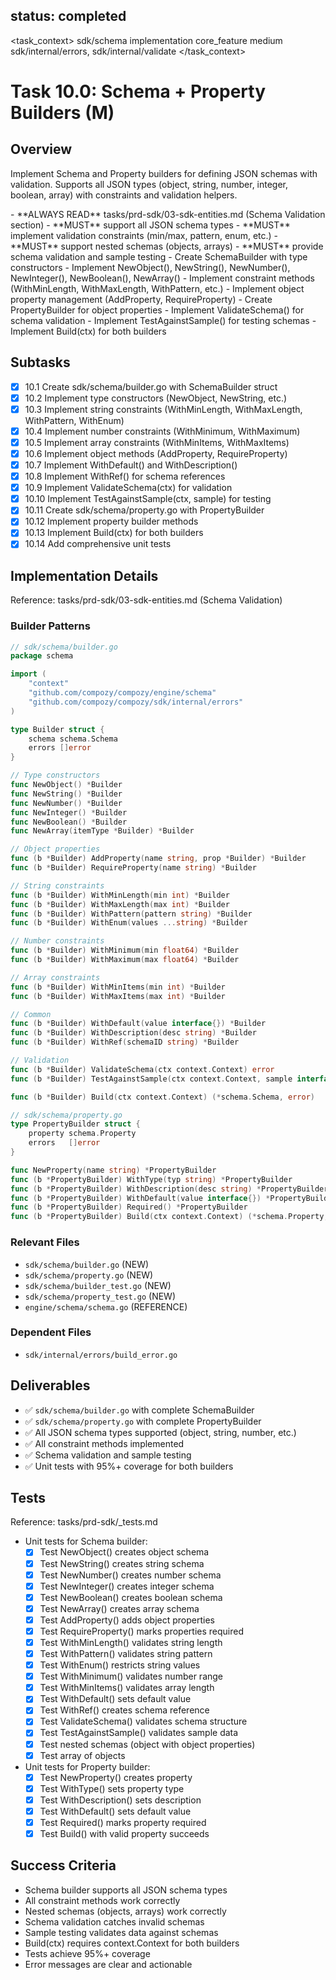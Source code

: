 ## status: completed

<task_context>
<domain>sdk/schema</domain>
<type>implementation</type>
<scope>core_feature</scope>
<complexity>medium</complexity>
<dependencies>sdk/internal/errors, sdk/internal/validate</dependencies>
</task_context>

# Task 10.0: Schema + Property Builders (M)

## Overview

Implement Schema and Property builders for defining JSON schemas with validation. Supports all JSON types (object, string, number, integer, boolean, array) with constraints and validation helpers.

<critical>
- **ALWAYS READ** tasks/prd-sdk/03-sdk-entities.md (Schema Validation section)
- **MUST** support all JSON schema types
- **MUST** implement validation constraints (min/max, pattern, enum, etc.)
- **MUST** support nested schemas (objects, arrays)
- **MUST** provide schema validation and sample testing
</critical>

<requirements>
- Create SchemaBuilder with type constructors
- Implement NewObject(), NewString(), NewNumber(), NewInteger(), NewBoolean(), NewArray()
- Implement constraint methods (WithMinLength, WithMaxLength, WithPattern, etc.)
- Implement object property management (AddProperty, RequireProperty)
- Create PropertyBuilder for object properties
- Implement ValidateSchema() for schema validation
- Implement TestAgainstSample() for testing schemas
- Implement Build(ctx) for both builders
</requirements>

## Subtasks

- [x] 10.1 Create sdk/schema/builder.go with SchemaBuilder struct
- [x] 10.2 Implement type constructors (NewObject, NewString, etc.)
- [x] 10.3 Implement string constraints (WithMinLength, WithMaxLength, WithPattern, WithEnum)
- [x] 10.4 Implement number constraints (WithMinimum, WithMaximum)
- [x] 10.5 Implement array constraints (WithMinItems, WithMaxItems)
- [x] 10.6 Implement object methods (AddProperty, RequireProperty)
- [x] 10.7 Implement WithDefault() and WithDescription()
- [x] 10.8 Implement WithRef() for schema references
- [x] 10.9 Implement ValidateSchema(ctx) for validation
- [x] 10.10 Implement TestAgainstSample(ctx, sample) for testing
- [x] 10.11 Create sdk/schema/property.go with PropertyBuilder
- [x] 10.12 Implement property builder methods
- [x] 10.13 Implement Build(ctx) for both builders
- [x] 10.14 Add comprehensive unit tests

## Implementation Details

Reference: tasks/prd-sdk/03-sdk-entities.md (Schema Validation)

### Builder Patterns

```go
// sdk/schema/builder.go
package schema

import (
    "context"
    "github.com/compozy/compozy/engine/schema"
    "github.com/compozy/compozy/sdk/internal/errors"
)

type Builder struct {
    schema schema.Schema
    errors []error
}

// Type constructors
func NewObject() *Builder
func NewString() *Builder
func NewNumber() *Builder
func NewInteger() *Builder
func NewBoolean() *Builder
func NewArray(itemType *Builder) *Builder

// Object properties
func (b *Builder) AddProperty(name string, prop *Builder) *Builder
func (b *Builder) RequireProperty(name string) *Builder

// String constraints
func (b *Builder) WithMinLength(min int) *Builder
func (b *Builder) WithMaxLength(max int) *Builder
func (b *Builder) WithPattern(pattern string) *Builder
func (b *Builder) WithEnum(values ...string) *Builder

// Number constraints
func (b *Builder) WithMinimum(min float64) *Builder
func (b *Builder) WithMaximum(max float64) *Builder

// Array constraints
func (b *Builder) WithMinItems(min int) *Builder
func (b *Builder) WithMaxItems(max int) *Builder

// Common
func (b *Builder) WithDefault(value interface{}) *Builder
func (b *Builder) WithDescription(desc string) *Builder
func (b *Builder) WithRef(schemaID string) *Builder

// Validation
func (b *Builder) ValidateSchema(ctx context.Context) error
func (b *Builder) TestAgainstSample(ctx context.Context, sample interface{}) error

func (b *Builder) Build(ctx context.Context) (*schema.Schema, error)

// sdk/schema/property.go
type PropertyBuilder struct {
    property schema.Property
    errors   []error
}

func NewProperty(name string) *PropertyBuilder
func (b *PropertyBuilder) WithType(typ string) *PropertyBuilder
func (b *PropertyBuilder) WithDescription(desc string) *PropertyBuilder
func (b *PropertyBuilder) WithDefault(value interface{}) *PropertyBuilder
func (b *PropertyBuilder) Required() *PropertyBuilder
func (b *PropertyBuilder) Build(ctx context.Context) (*schema.Property, error)
```

### Relevant Files

- `sdk/schema/builder.go` (NEW)
- `sdk/schema/property.go` (NEW)
- `sdk/schema/builder_test.go` (NEW)
- `sdk/schema/property_test.go` (NEW)
- `engine/schema/schema.go` (REFERENCE)

### Dependent Files

- `sdk/internal/errors/build_error.go`

## Deliverables

- ✅ `sdk/schema/builder.go` with complete SchemaBuilder
- ✅ `sdk/schema/property.go` with complete PropertyBuilder
- ✅ All JSON schema types supported (object, string, number, etc.)
- ✅ All constraint methods implemented
- ✅ Schema validation and sample testing
- ✅ Unit tests with 95%+ coverage for both builders

## Tests

Reference: tasks/prd-sdk/_tests.md

- Unit tests for Schema builder:
  - [x] Test NewObject() creates object schema
  - [x] Test NewString() creates string schema
  - [x] Test NewNumber() creates number schema
  - [x] Test NewInteger() creates integer schema
  - [x] Test NewBoolean() creates boolean schema
  - [x] Test NewArray() creates array schema
  - [x] Test AddProperty() adds object properties
  - [x] Test RequireProperty() marks properties required
  - [x] Test WithMinLength() validates string length
  - [x] Test WithPattern() validates string pattern
  - [x] Test WithEnum() restricts string values
  - [x] Test WithMinimum() validates number range
  - [x] Test WithMinItems() validates array length
  - [x] Test WithDefault() sets default value
  - [x] Test WithRef() creates schema reference
  - [x] Test ValidateSchema() validates schema structure
  - [x] Test TestAgainstSample() validates sample data
  - [x] Test nested schemas (object with object properties)
  - [x] Test array of objects

- Unit tests for Property builder:
  - [x] Test NewProperty() creates property
  - [x] Test WithType() sets property type
  - [x] Test WithDescription() sets description
  - [x] Test WithDefault() sets default value
  - [x] Test Required() marks property required
  - [x] Test Build() with valid property succeeds

## Success Criteria

- Schema builder supports all JSON schema types
- All constraint methods work correctly
- Nested schemas (objects, arrays) work correctly
- Schema validation catches invalid schemas
- Sample testing validates data against schemas
- Build(ctx) requires context.Context for both builders
- Tests achieve 95%+ coverage
- Error messages are clear and actionable
